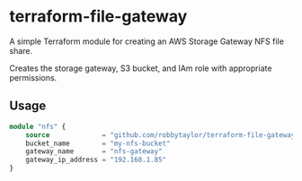 # terraform-file-gateway

A simple Terraform module for creating an AWS Storage Gateway NFS file share.

Creates the storage gateway, S3 bucket, and IAm role with appropriate permissions.

## Usage

```terraform
module "nfs" {
    source             = "github.com/robbytaylor/terraform-file-gateway"
    bucket_name        = "my-nfs-bucket"
    gateway_name       = "nfs-gateway"
    gateway_ip_address = "192.168.1.85"
}
```